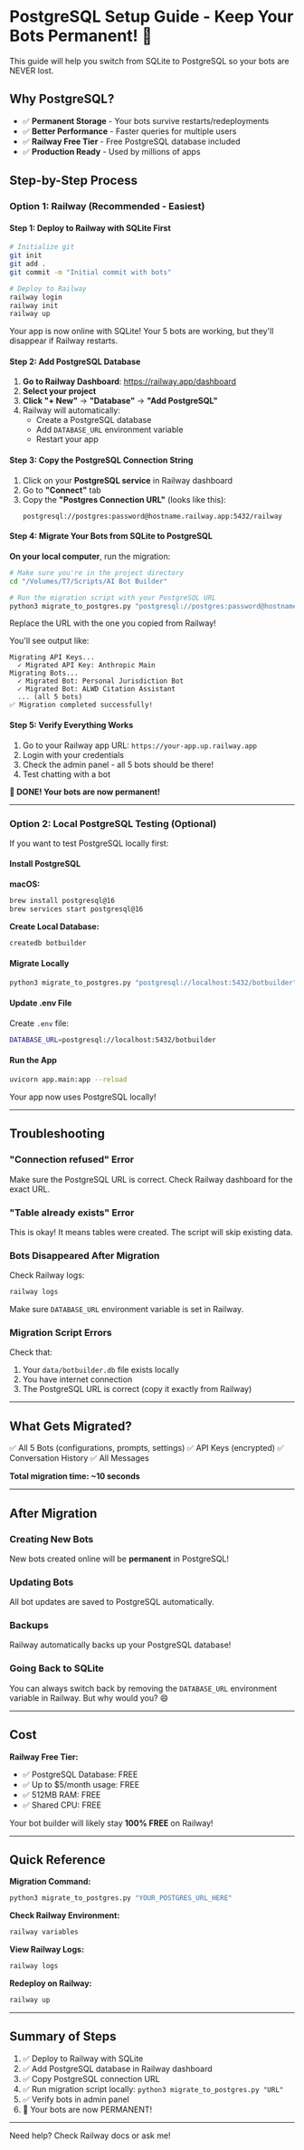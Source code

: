# PostgreSQL Setup Guide - Keep Your Bots Permanent! 🚀

This guide will help you switch from SQLite to PostgreSQL so your bots are NEVER lost.

## Why PostgreSQL?

- ✅ **Permanent Storage** - Your bots survive restarts/redeployments
- ✅ **Better Performance** - Faster queries for multiple users
- ✅ **Railway Free Tier** - Free PostgreSQL database included
- ✅ **Production Ready** - Used by millions of apps

## Step-by-Step Process

### Option 1: Railway (Recommended - Easiest)

#### Step 1: Deploy to Railway with SQLite First

```bash
# Initialize git
git init
git add .
git commit -m "Initial commit with bots"

# Deploy to Railway
railway login
railway init
railway up
```

Your app is now online with SQLite! Your 5 bots are working, but they'll disappear if Railway restarts.

#### Step 2: Add PostgreSQL Database

1. **Go to Railway Dashboard**: https://railway.app/dashboard
2. **Select your project**
3. **Click "+ New"** → **"Database"** → **"Add PostgreSQL"**
4. Railway will automatically:
   - Create a PostgreSQL database
   - Add `DATABASE_URL` environment variable
   - Restart your app

#### Step 3: Copy the PostgreSQL Connection String

1. Click on your **PostgreSQL service** in Railway dashboard
2. Go to **"Connect"** tab
3. Copy the **"Postgres Connection URL"** (looks like this):
   ```
   postgresql://postgres:password@hostname.railway.app:5432/railway
   ```

#### Step 4: Migrate Your Bots from SQLite to PostgreSQL

**On your local computer**, run the migration:

```bash
# Make sure you're in the project directory
cd "/Volumes/T7/Scripts/AI Bot Builder"

# Run the migration script with your PostgreSQL URL
python3 migrate_to_postgres.py "postgresql://postgres:password@hostname.railway.app:5432/railway"
```

Replace the URL with the one you copied from Railway!

You'll see output like:
```
Migrating API Keys...
  ✓ Migrated API Key: Anthropic Main
Migrating Bots...
  ✓ Migrated Bot: Personal Jurisdiction Bot
  ✓ Migrated Bot: ALWD Citation Assistant
  ... (all 5 bots)
✅ Migration completed successfully!
```

#### Step 5: Verify Everything Works

1. Go to your Railway app URL: `https://your-app.up.railway.app`
2. Login with your credentials
3. Check the admin panel - all 5 bots should be there!
4. Test chatting with a bot

**🎉 DONE! Your bots are now permanent!**

---

### Option 2: Local PostgreSQL Testing (Optional)

If you want to test PostgreSQL locally first:

#### Install PostgreSQL

**macOS:**
```bash
brew install postgresql@16
brew services start postgresql@16
```

**Create Local Database:**
```bash
createdb botbuilder
```

#### Migrate Locally

```bash
python3 migrate_to_postgres.py "postgresql://localhost:5432/botbuilder"
```

#### Update .env File

Create `.env` file:
```bash
DATABASE_URL=postgresql://localhost:5432/botbuilder
```

#### Run the App

```bash
uvicorn app.main:app --reload
```

Your app now uses PostgreSQL locally!

---

## Troubleshooting

### "Connection refused" Error

Make sure the PostgreSQL URL is correct. Check Railway dashboard for the exact URL.

### "Table already exists" Error

This is okay! It means tables were created. The script will skip existing data.

### Bots Disappeared After Migration

Check Railway logs:
```bash
railway logs
```

Make sure `DATABASE_URL` environment variable is set in Railway.

### Migration Script Errors

Check that:
1. Your `data/botbuilder.db` file exists locally
2. You have internet connection
3. The PostgreSQL URL is correct (copy it exactly from Railway)

---

## What Gets Migrated?

✅ All 5 Bots (configurations, prompts, settings)
✅ API Keys (encrypted)
✅ Conversation History
✅ All Messages

**Total migration time: ~10 seconds**

---

## After Migration

### Creating New Bots
New bots created online will be **permanent** in PostgreSQL!

### Updating Bots
All bot updates are saved to PostgreSQL automatically.

### Backups
Railway automatically backs up your PostgreSQL database!

### Going Back to SQLite
You can always switch back by removing the `DATABASE_URL` environment variable in Railway. But why would you? 😄

---

## Cost

**Railway Free Tier:**
- ✅ PostgreSQL Database: FREE
- ✅ Up to $5/month usage: FREE
- ✅ 512MB RAM: FREE
- ✅ Shared CPU: FREE

Your bot builder will likely stay **100% FREE** on Railway!

---

## Quick Reference

**Migration Command:**
```bash
python3 migrate_to_postgres.py "YOUR_POSTGRES_URL_HERE"
```

**Check Railway Environment:**
```bash
railway variables
```

**View Railway Logs:**
```bash
railway logs
```

**Redeploy on Railway:**
```bash
railway up
```

---

## Summary of Steps

1. ✅ Deploy to Railway with SQLite
2. ✅ Add PostgreSQL database in Railway dashboard
3. ✅ Copy PostgreSQL connection URL
4. ✅ Run migration script locally: `python3 migrate_to_postgres.py "URL"`
5. ✅ Verify bots in admin panel
6. 🎉 Your bots are now PERMANENT!

---

Need help? Check Railway docs or ask me!
